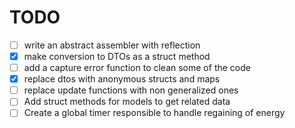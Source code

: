 # TODO

- [ ] write an abstract assembler with reflection
- [x] make conversion to DTOs as a struct method
- [ ] add a capture error function to clean some of the code
- [x] replace dtos with anonymous structs and maps
- [ ] replace update functions with non generalized ones
- [ ] Add struct methods for models to get related data
- [ ] Create a global timer responsible to handle regaining of energy